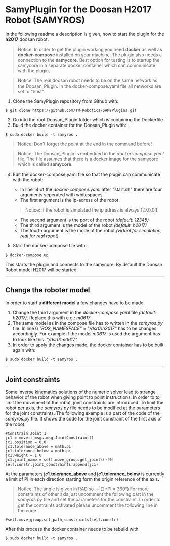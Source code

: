 # SamyPlugin for the Doosan H2017 Robot (SAMYROS)

In the following readme a description is given, how to start the plugin for the **h2017** doosan robot.

> Notice: In order to get the plugin working you need **docker** as well as **docker-compose** installed on your machine.
> The plugin also needs a connection to the **samycore**. Best option for testing is to startup the samycore in a separate docker container which can communicate with the plugin.

> Notice: The real doosan robot needs to be on the same network as the Doosan_Plugin. In the docker-compose.yaml file all networks are set to "host".

1. Clone the SamyPlugin repository from Github with: 
```console
$ git clone https://github.com/TW-Robotics/SAMYPlugins.git
```

2. Go into the root Doosan_Plugin folder which is containing the Dockerfile
3. Build the docker container for the Doosan_Plugin with:
```console
$ sudo docker build -t samyros .
```
> Notice: Don't forget the point at the end in the command before!

> Notice: The Doosan_Plugin is embedded in the *docker-compose.yaml*  file. The file assumes that there is a docker image for the samycore which is called **samycore**.

4. Edit the docker-compose.yaml file so that the plugin can communicate with the robot:
    * In line 14 of the *docker-compose.yaml* after "start.sh" there are four arguments seperated with whitespaces
    * The first argument is the ip-adress of the robot
    > Notice: If the robot is simulated the ip adress is always 127.0.0.1
    * The second argument is the port of the robot *(default: 12345)*
    * The third argument is the model of the robot *(default: h2017)*
    * The fourth argument is the mode of the robot *(virtual for simulation, real for real robot)*

5. Start the docker-compose file with:
```console
$ docker-compose up
```

This starts the plugin and connects to the samycore.
By default the Doosan Robot model H2017 will be started.
***
## Change the roboter model
In order to start a **different model** a few changes have to be made.

1. Change the third argument in the *docker-compose.yaml* file *(default: h2017)*. Replace this with e.g.: *m0617*
2. The same model as in the compose file has to written in the *samyros.py* file. In line 6 *"ROS_NAMESPACE" = "/dsr01h2017"* has to be changes accordingly. For example if the model *m0617* is used the argument has to look like this: *"/dsr01m0617"*
3. In order to apply the changes made, the docker container has to be built again with:
```console
$ sudo docker build -t samyros .
```
***
## Joint constraints
Some inverse kinematics solutions of the numeric solver lead to strange behavior of the robot when giving point to point instructions.
In order to to limit the movement of the robot, joint constraints are introduced.
To limit the robot per axis, the *samyros.py* file needs to be modified at the parameters for the joint constraints.
The following example is a part of the code of the *samyros.py* file. It shows the code for the joint constraint of the first axis of the robot.
```console
#Constrain Joint 1
jc1 = moveit_msgs.msg.JointConstraint()
jc1.position = 0.0
jc1.tolerance_above = math.pi
jc1.tolerance_below = math.pi
jc1.weight = 1.0
jc1.joint_name = self.move_group.get_joints()[0]
self.constr.joint_constraints.append(jc1)
```
At the parameters **jc1.tolerance_above** and **jc1.tolerance_below** is currently a limit of PI in each direction starting form the origin reference of the axis.
> Notice: The angle is given in RAD so  -> (2*PI = 360°)
For more constraints of other axis just uncomment the following part in the *samyros.py* file and set the parameters for the constraint.
In order to get the contraints activated please uncomment the following line in the code.
```console
#self.move_group.set_path_constraints(self.constr)
```
After this process the docker container needs to be rebuild with
```console
$ sudo docker build -t samyros .
```
